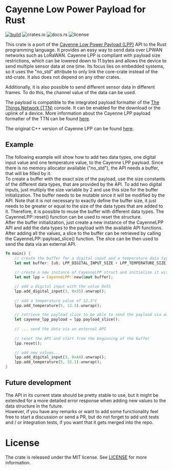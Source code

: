 # Cayenne Low Power Payload for Rust


[![build](https://github.com/Octoate/CayenneLPP-rs/actions/workflows/build.yml/badge.svg)](https://github.com/octoate/CayenneLPP-rs/actions)
![crates.io](https://img.shields.io/crates/v/cayenne_lpp)
![docs.rs](https://img.shields.io/docsrs/cayenne_lpp)
![license](https://img.shields.io/crates/l/cayenne_lpp.svg)

This crate is a port of the [Cayenne Low Power Payload (LPP)](https://docs.mydevices.com/docs/lorawan/cayenne-lpp) API
to the Rust programming language. It provides an easy way to send data over LPWAN networks such as LoRaWAN. Cayenne LPP
is compliant with payload size restrictions, which can be lowered down to 11 bytes and allows the device to send
multiple sensor data at one time. Its focus lies on embedded systems, so it uses the "no_std" attribute to only link the
core-crate instead of the std-crate. It also does not depend on any other crates.

Additionally, it is also possible to send different sensor data in different frames. To do this, the channel value
of the data can be used.

The payload is compatible to the integrated payload formatter of the [The Things Network (TTN)](https://www.thethingsnetwork.org)
console. It can be enabled for the download or the uplink of a device. More information about the Cayenne LPP payload
formatter of the TTN can be found [here](https://www.thethingsindustries.com/docs/integrations/payload-formatters/cayenne/).

The original C++ version of Cayenne LPP can be found [here](https://github.com/myDevicesIoT/CayenneLPP).

## Example

The following example will show how to add two data types, one digital input value and one temperature value, to the
Cayenne LPP payload. Since there is no memory allocator available ("no_std"), the API needs a buffer, that will be
filled by it.  
To create a buffer with the exact size of the payload, use the size constants of the different data types, that are
provided by the API. To add two digital inputs, just multiply the size variable by 2 and use this size for the buffer
initialization. The buffer needs to be mutable since it will be modified by the API. Note that it is not necessary to
exactly define the buffer size, it just needs to be greater or equal to the size of the data types that are added to it.
Therefore, it is possible to reuse the buffer with different data types. The CayenneLPP::reset() function can be used
to reset the structure.  
After the buffer initialization, just create a new instance of the CayenneLPP API and add the data types to the payload
with the available API functions.  
After adding all the values, a slice to the buffer can be retrieved by calling the CayenneLPP::payload_slice() function.
The slice can be then used to send the data via an external API.

```rust
fn main() {
    // create the buffer for a digital input and a temperature data type
    let mut buffer: [u8; LPP_DIGITAL_INPUT_SIZE + LPP_TEMPERATURE_SIZE] = [0; LPP_DIGITAL_INPUT_SIZE + LPP_TEMPERATURE_SIZE];
    
    // create a new instance of CayenneLPP struct and initialize it with the buffer
    let mut lpp = CayenneLPP::new(&mut buffer);

    // add a digital input with the value 0x55
    lpp.add_digital_input(3, 0x55).unwrap();
    
    // add a temperature value of 12.3°C 
    lpp.add_temperature(5, 12.3).unwrap();

    // retrieve the payload slice to be able to send the payload via an external API
    let cayenne_lpp_payload = lpp.payload_slice();
    
    // ... send the data via an external API
    
    // reset the API and start from the beginning of the buffer 
    lpp.reset();

    // add new values...
    lpp.add_digital_input(3, 0xAA).unwrap();
    lpp.add_temperature(5, 32.1).unwrap();
}
```

## Future development

The API in its current state should be pretty stable to use, but it might be extended for a more detailed error response
when adding new values to the data structure in the future.  
However, if you have any remarks or want to add some functionality feel free to start a discussion or send a PR, but do
not forget to add unit tests and / or integration tests, if you want that it gets merged into the repo.

# License

The crate is released under the MIT license. See [LICENSE](./LICENSE) for more information.